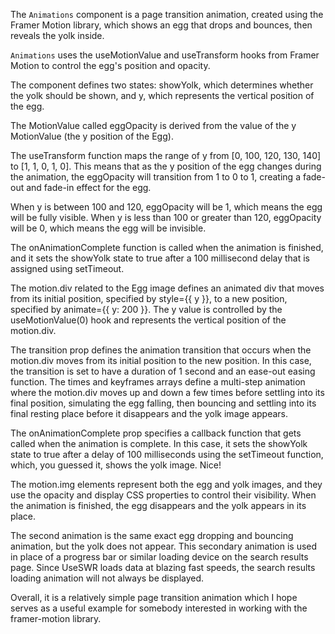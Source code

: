 The `Animations` component is a page transition animation, created using the Framer Motion library, which shows an egg that drops and bounces, then reveals the yolk inside.

`Animations` uses the useMotionValue and useTransform hooks from Framer Motion to control the egg's position and opacity.

The component defines two states: showYolk, which determines whether the yolk should be shown, and y, which represents the vertical position of the egg.

The MotionValue called eggOpacity is derived from the value of the y MotionValue (the y position of the Egg). 

The useTransform function maps the range of y from [0, 100, 120, 130, 140] to [1, 1, 0, 1, 0]. This means that as the y position of the egg changes during the animation, the eggOpacity will transition from 1 to 0 to 1, creating a fade-out and fade-in effect for the egg.

When y is between 100 and 120, eggOpacity will be 1, which means the egg will be fully visible. When y is less than 100 or greater than 120, eggOpacity will be 0, which means the egg will be invisible.

The onAnimationComplete function is called when the animation is finished, and it sets the showYolk state to true after a 100 millisecond delay that is assigned using setTimeout.

The motion.div related to the Egg image defines an animated div that moves from its initial position, specified by style={{ y }}, to a new position, specified by animate={{ y: 200 }}. The y value is controlled by the useMotionValue(0) hook and represents the vertical position of the motion.div.

The transition prop defines the animation transition that occurs when the motion.div moves from its initial position to the new position. In this case, the transition is set to have a duration of 1 second and an ease-out easing function. The times and keyframes arrays define a multi-step animation where the motion.div moves up and down a few times before settling into its final position, simulating the egg falling, then bouncing and settling into its final resting place before it disappears and the yolk image appears.

The onAnimationComplete prop specifies a callback function that gets called when the animation is complete. In this case, it sets the showYolk state to true after a delay of 100 milliseconds using the setTimeout function, which, you guessed it, shows the yolk image. Nice!

The motion.img elements represent both the egg and yolk images, and they use the opacity and display CSS properties to control their visibility. When the animation is finished, the egg disappears and the yolk appears in its place.

The second animation is the same exact egg dropping and bouncing animation, but the yolk does not appear. This secondary animation is used in place of a progress bar or similar loading device on the search results page. Since UseSWR loads data at blazing fast speeds, the search results loading animation will not always be displayed.

Overall, it is a relatively simple page transition animation which I hope serves as a useful example for somebody interested in working with the framer-motion library.
